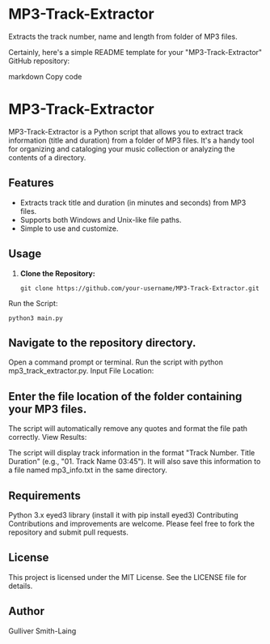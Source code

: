 # MP3-Track-Extractor
Extracts the track number, name and length from folder of MP3 files.


Certainly, here's a simple README template for your "MP3-Track-Extractor" GitHub repository:

markdown
Copy code
# MP3-Track-Extractor

MP3-Track-Extractor is a Python script that allows you to extract track information (title and duration) from a folder of MP3 files. It's a handy tool for organizing and cataloging your music collection or analyzing the contents of a directory.

## Features

- Extracts track title and duration (in minutes and seconds) from MP3 files.
- Supports both Windows and Unix-like file paths.
- Simple to use and customize.

## Usage

1. **Clone the Repository:**

   ```
   git clone https://github.com/your-username/MP3-Track-Extractor.git
Run the Script:
   ```
   python3 main.py
   ```


## Navigate to the repository directory.
Open a command prompt or terminal.
Run the script with python mp3_track_extractor.py.
Input File Location:

## Enter the file location of the folder containing your MP3 files.
The script will automatically remove any quotes and format the file path correctly.
View Results:

The script will display track information in the format "Track Number. Title Duration" (e.g., "01. Track Name 03:45").
It will also save this information to a file named mp3_info.txt in the same directory.

## Requirements
Python 3.x
eyed3 library (install it with pip install eyed3)
Contributing
Contributions and improvements are welcome. Please feel free to fork the repository and submit pull requests.

## License
This project is licensed under the MIT License. See the LICENSE file for details.

## Author
Gulliver Smith-Laing

